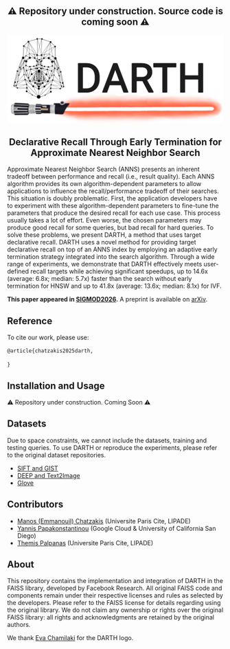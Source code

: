 
<h2 align="center">⚠️ Repository under construction. Source code is coming soon ⚠️ </h2>

<p align="center">
<img width="600" src="./assets/darth-logo.png"/>
</p>


<!--<h1 align="center">DARTH</h1>-->
<h2 align="center">Declarative Recall Through Early Termination for Approximate Nearest Neighbor Search</h2>

Approximate Nearest Neighbor Search (ANNS) presents an inherent tradeoff between performance and recall (i.e., result quality). Each ANNS algorithm provides its own algorithm-dependent parameters to allow applications to influence the recall/performance tradeoff of their searches. This situation is doubly problematic. 
First, the application developers have to experiment with these algorithm-dependent parameters to fine-tune the parameters that produce the desired recall for each use case. 
This process usually takes a lot of effort. Even worse, the chosen parameters may produce good recall for some queries, but bad recall for hard queries. 
To solve these problems, we present DARTH, a method that uses target declarative recall. DARTH uses a novel method for providing target declarative recall on top of an ANNS index by employing an adaptive early termination strategy integrated into the search algorithm. 
Through a wide range of experiments, we demonstrate that DARTH effectively meets user-defined recall targets while achieving significant speedups, up to 14.6x (average: 6.8x; median: 5.7x) faster than the search without early termination for HNSW and up to 41.8x (average: 13.6x; median: 8.1x) for IVF. 

<b>This paper appeared in [SIGMOD2026](https://2026.sigmod.org/).</b> A preprint is available on [arXiv](todo).

## Reference
To cite our work, please use:
```
@article{chatzakis2025darth,
  
}
```

## Installation and Usage

⚠️ Repository under construction. Coming Soon ⚠️
<!--
To use DARTH for C++, FAISS and its corresponding dependencies (e.g., CMake) should be installed. Please refer to [FAISS installation manual](todo) for this.
On top of FAISS, DARTH requires an active installation of [LightGBM](todo) library visible in the PATH.

If you are interested in reproducing the graphs or training the models from scratch, please install the required Python packages:
```bash
pip install -r requirements.txt
```

Pretrained models from the paper are provided in the [models](./todo) directory.

To compile DARTH with FAISS, use:
```bash
cmake -B build -S . # You may include/exclude any modular part of FAISS in the compilation, e.g., -DFAISS_ENABLE_GPU=OFF -DBUILD_SHARED_LIBS=ON
make -C build -j faiss # Build FAISS with DARTH
make -C build -j darth-demos # To compile some demo scripts for DARTH
```

Usage examples and demos are located under the [darth-demos](todo). The scripts for the experiments we performed in the original paper can be found under the [experiments](todo) directory. 
-->

## Datasets
Due to space constraints, we cannot include the datasets, training and testing queries. To use DARTH or reproduce the experiments, please refer to the original dataset repositories. 
* [SIFT and GIST](http://corpus-texmex.irisa.fr/)
* [DEEP and Text2Image](https://research.yandex.com/blog/benchmarks-for-billion-scale-similarity-search)
* [Glove](https://nlp.stanford.edu/projects/glove/)

## Contributors
* [Manos (Emmanouil) Chatzakis](https://mchatzakis.github.io/) (Universite Paris Cite, LIPADE)
* [Yannis Papakonstantinou](https://www.linkedin.com/in/yannispapakonstantinou/) (Google Cloud & University of California San Diego)
* [Themis Palpanas](https://helios2.mi.parisdescartes.fr/~themisp/) (Universite Paris Cite, LIPADE)


## About
This repository contains the implementation and integration of DARTH in the FAISS library, developed by Facebook Research. 
All original FAISS code and components remain under their respective licenses and rules as selected by the developers. 
Please refer to the FAISS license for details regarding using the original library. 
We do not claim any ownership or rights over the original FAISS library: all rights and acknowledgments are retained by the original authors.

We thank [Eva Chamilaki](https://evachamilaki.github.io/index.html) for the DARTH logo.
